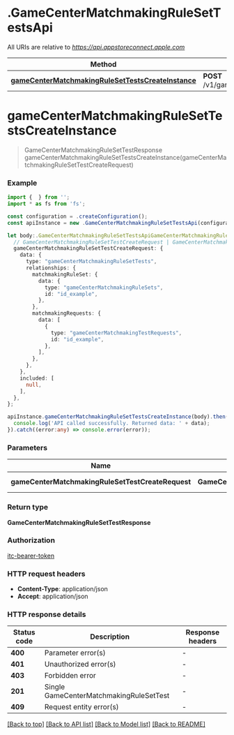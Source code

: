 # .GameCenterMatchmakingRuleSetTestsApi

All URIs are relative to *https://api.appstoreconnect.apple.com*

Method | HTTP request | Description
------------- | ------------- | -------------
[**gameCenterMatchmakingRuleSetTestsCreateInstance**](GameCenterMatchmakingRuleSetTestsApi.md#gameCenterMatchmakingRuleSetTestsCreateInstance) | **POST** /v1/gameCenterMatchmakingRuleSetTests | 


# **gameCenterMatchmakingRuleSetTestsCreateInstance**
> GameCenterMatchmakingRuleSetTestResponse gameCenterMatchmakingRuleSetTestsCreateInstance(gameCenterMatchmakingRuleSetTestCreateRequest)


### Example


```typescript
import {  } from '';
import * as fs from 'fs';

const configuration = .createConfiguration();
const apiInstance = new .GameCenterMatchmakingRuleSetTestsApi(configuration);

let body:.GameCenterMatchmakingRuleSetTestsApiGameCenterMatchmakingRuleSetTestsCreateInstanceRequest = {
  // GameCenterMatchmakingRuleSetTestCreateRequest | GameCenterMatchmakingRuleSetTest representation
  gameCenterMatchmakingRuleSetTestCreateRequest: {
    data: {
      type: "gameCenterMatchmakingRuleSetTests",
      relationships: {
        matchmakingRuleSet: {
          data: {
            type: "gameCenterMatchmakingRuleSets",
            id: "id_example",
          },
        },
        matchmakingRequests: {
          data: [
            {
              type: "gameCenterMatchmakingTestRequests",
              id: "id_example",
            },
          ],
        },
      },
    },
    included: [
      null,
    ],
  },
};

apiInstance.gameCenterMatchmakingRuleSetTestsCreateInstance(body).then((data:any) => {
  console.log('API called successfully. Returned data: ' + data);
}).catch((error:any) => console.error(error));
```


### Parameters

Name | Type | Description  | Notes
------------- | ------------- | ------------- | -------------
 **gameCenterMatchmakingRuleSetTestCreateRequest** | **GameCenterMatchmakingRuleSetTestCreateRequest**| GameCenterMatchmakingRuleSetTest representation |


### Return type

**GameCenterMatchmakingRuleSetTestResponse**

### Authorization

[itc-bearer-token](README.md#itc-bearer-token)

### HTTP request headers

 - **Content-Type**: application/json
 - **Accept**: application/json


### HTTP response details
| Status code | Description | Response headers |
|-------------|-------------|------------------|
**400** | Parameter error(s) |  -  |
**401** | Unauthorized error(s) |  -  |
**403** | Forbidden error |  -  |
**201** | Single GameCenterMatchmakingRuleSetTest |  -  |
**409** | Request entity error(s) |  -  |

[[Back to top]](#) [[Back to API list]](README.md#documentation-for-api-endpoints) [[Back to Model list]](README.md#documentation-for-models) [[Back to README]](README.md)


